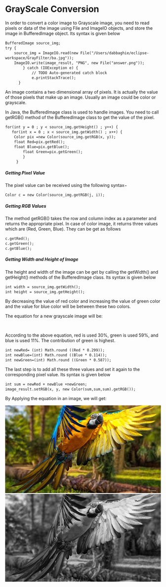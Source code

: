 # GrayScale Conversion


In order to convert a color image to Grayscale image, you need to read pixels or data of the image using File and ImageIO objects, and store the image in BufferedImage object. Its syntax is given below

```
BufferedImage source_img;
try {
	source_img = ImageIO.read(new File("/Users/dabbaghie/eclipse-workspace/GrayFilter/ba.jpg"));
	ImageIO.write(image_result, "PNG", new File("answer.png"));
		} catch (IOException e) {
			// TODO Auto-generated catch block
			e.printStackTrace();
      }
```

An image contains a two dimensional array of pixels. It is actually the value of those pixels that make up an image. Usually an image could be color or grayscale.

In Java, the BufferedImage class is used to handle images. You need to call getRGB() method of the BufferedImage class to get the value of the pixel.

```
for(int y = 0 ; y < source_img.getHeight() ; y++) {
   for(int x = 0 ; x < source_img.getWidth() ; x++) {
	Color pix =new Color(source_img.getRGB(x, y));
	float Red=pix.getRed();
	float Blue=pix.getBlue();
        float Green=pix.getGreen();
        }
     }
```
<h5>Getting Pixel Value</h5>
The pixel value can be received using the following syntax−

```
Color c = new Color(source_img.getRGB(j, i));
```
<h5>Getting RGB Values</h5>
The method getRGB() takes the row and column index as a parameter and returns the appropriate pixel. In case of color image, it returns three values which are (Red, Green, Blue). They can be get as follows

```
c.getRed();
c.getGreen();
c.getBlue();

```

<h5>Getting Width and Height of Image</h5>
The height and width of the image can be get by calling the getWidth() and getHeight() methods of the BufferedImage class. Its syntax is given below

```
int width = source_img.getWidth();
int height = source_img.getHeight();

```


By decreasing the value of red color and increasing the value of green color and the value for blue color will be between these two colors.

The equation for a new grayscale image will be:

<a href="https://static.javatpoint.com/tutorial/dip/images/dip-grayscale-to-rgb-conversion3.png"><img src="https://static.javatpoint.com/tutorial/dip/images/dip-grayscale-to-rgb-conversion3.png" title=""/></a>

According to the above equation, red is used 30%, green is used 59%, and blue is used 11%. The contribution of green is highest.
```
int newRed= (int) Math.round ((Red * 0.299));
int newBlue=(int) Math.round ((Blue * 0.114));
int newGreen=(int) Math.round ((Green * 0.587));
```
The last step is to add all these three values and set it again to the corresponding pixel value. Its syntax is given below 

```
int sum = newRed + newBlue +newGreen;
image_result.setRGB(x, y, new Color(sum,sum,sum).getRGB());
```

By Applying the equation in an image, we will get:

<a href="GrayFilter/ba.jpg"><img src="GrayFilter/ba.jpg" title=""/></a>
<a href="GrayFilter/answer.png"><img src="GrayFilter/answer.png" title=""/></a>

